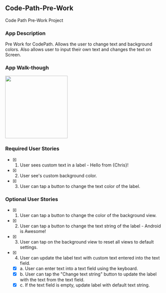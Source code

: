 ## Code-Path-Pre-Work
Code Path Pre-Work Project
### App Description
Pre Work for CodePath. Allows the user to change text and background colors. Also allows user to input their own text and changes the text on Screen.
### App Walk-though

<img src="https://imgur.com/a/rIysqyA" width=200><br>

### Required User Stories
- [x] 1. User sees custom text in a label - Hello from {Chris}!
- [x] 2. User see's custom background color.
- [x] 3. User can tap a button to change the text color of the label.

### Optional User Stories
- [x] 1. User can tap a button to change the color of the background view.  
- [x] 2. User can tap a button to change the text string of the label - Android is Awesome!  
- [x] 3. User can tap on the background view to reset all views to default settings.  
- [x] 4. User can update the label text with custom text entered into the text field.  
   - [x] a. User can enter text into a text field using the keyboard.  
   - [x] b. User can tap the "Change text string" button to update the label with the text from the text field.  
   - [x] c. If the text field is empty, update label with default text string.  